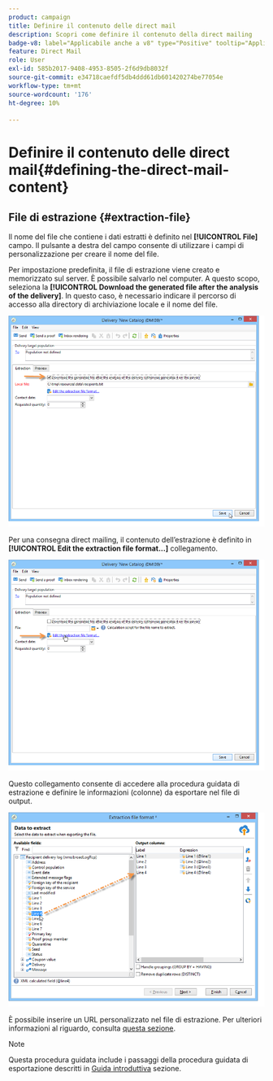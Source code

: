 ```yaml
---
product: campaign
title: Definire il contenuto delle direct mail
description: Scopri come definire il contenuto della direct mailing
badge-v8: label="Applicabile anche a v8" type="Positive" tooltip="Applicabile anche a Campaign v8"
feature: Direct Mail
role: User
exl-id: 585b2017-9408-4953-8505-2f6d9db8032f
source-git-commit: e34718caefdf5db4ddd61db601420274be77054e
workflow-type: tm+mt
source-wordcount: '176'
ht-degree: 10%

---
```


# Definire il contenuto delle direct mail{#defining-the-direct-mail-content}

## File di estrazione {#extraction-file}

Il nome del file che contiene i dati estratti è definito nel **[!UICONTROL File]** campo. Il pulsante a destra del campo consente di utilizzare i campi di personalizzazione per creare il nome del file.

Per impostazione predefinita, il file di estrazione viene creato e memorizzato sul server. È possibile salvarlo nel computer. A questo scopo, seleziona la **[!UICONTROL Download the generated file after the analysis of the delivery]**. In questo caso, è necessario indicare il percorso di accesso alla directory di archiviazione locale e il nome del file.

![](assets/s_ncs_user_mail_delivery_local_file.png)

Per una consegna direct mailing, il contenuto dell’estrazione è definito in **[!UICONTROL Edit the extraction file format...]** collegamento.

![](assets/s_ncs_user_mail_delivery_format_link.png)

Questo collegamento consente di accedere alla procedura guidata di estrazione e definire le informazioni (colonne) da esportare nel file di output.

![](assets/s_ncs_user_mail_delivery_format_wz.png)

È possibile inserire un URL personalizzato nel file di estrazione. Per ulteriori informazioni al riguardo, consulta [questa sezione](../../web/using/publishing-a-web-form.md).

>[!NOTE]
>
>Questa procedura guidata include i passaggi della procedura guidata di esportazione descritti in [Guida introduttiva](../../platform/using/executing-export-jobs.md) sezione.
